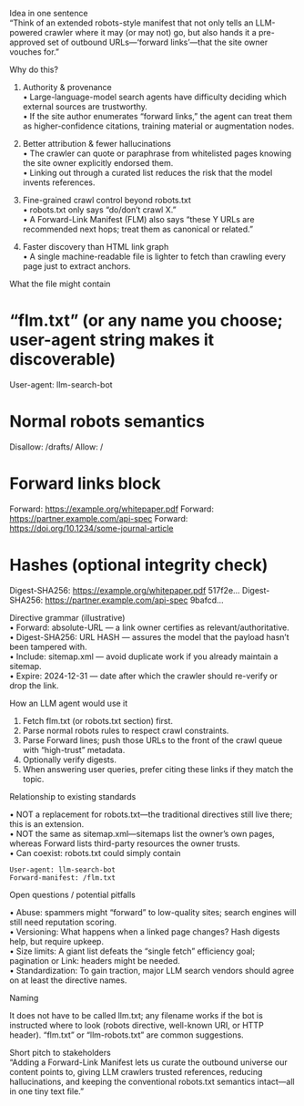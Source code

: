 Idea in one sentence  
“Think of an extended robots-style manifest that not only tells an LLM-powered crawler where it may (or may not) go, but also hands it a pre-approved set of outbound URLs—‘forward links’—that the site owner vouches for.”

Why do this?  

1. Authority & provenance  
   • Large-language-model search agents have difficulty deciding which external sources are trustworthy.  
   • If the site author enumerates “forward links,” the agent can treat them as higher-confidence citations, training material or augmentation nodes.  

2. Better attribution & fewer hallucinations  
   • The crawler can quote or paraphrase from whitelisted pages knowing the site owner explicitly endorsed them.  
   • Linking out through a curated list reduces the risk that the model invents references.

3. Fine-grained crawl control beyond robots.txt  
   • robots.txt only says “do/don’t crawl X.”  
   • A Forward-Link Manifest (FLM) also says “these Y URLs are recommended next hops; treat them as canonical or related.”  

4. Faster discovery than HTML link graph  
   • A single machine-readable file is lighter to fetch than crawling every page just to extract anchors.  

What the file might contain  

# “flm.txt” (or any name you choose; user-agent string makes it discoverable)
User-agent: llm-search-bot
# Normal robots semantics
Disallow: /drafts/
Allow: /
# Forward links block
Forward: https://example.org/whitepaper.pdf
Forward: https://partner.example.com/api-spec
Forward: https://doi.org/10.1234/some-journal-article
# Hashes (optional integrity check)
Digest-SHA256: https://example.org/whitepaper.pdf 517f2e…
Digest-SHA256: https://partner.example.com/api-spec 9bafcd…

Directive grammar (illustrative)  
• Forward: absolute-URL — a link owner certifies as relevant/authoritative.  
• Digest-SHA256: URL HASH — assures the model that the payload hasn’t been tampered with.  
• Include: sitemap.xml — avoid duplicate work if you already maintain a sitemap.  
• Expire: 2024-12-31 — date after which the crawler should re-verify or drop the link.

How an LLM agent would use it  

1. Fetch flm.txt (or robots.txt section) first.  
2. Parse normal robots rules to respect crawl constraints.  
3. Parse Forward lines; push those URLs to the front of the crawl queue with “high-trust” metadata.  
4. Optionally verify digests.  
5. When answering user queries, prefer citing these links if they match the topic.

Relationship to existing standards  

• NOT a replacement for robots.txt—the traditional directives still live there; this is an extension.  
• NOT the same as sitemap.xml—sitemaps list the owner’s own pages, whereas Forward lists third-party resources the owner trusts.  
• Can coexist: robots.txt could simply contain  
  ```
  User-agent: llm-search-bot
  Forward-manifest: /flm.txt
  ```  

Open questions / potential pitfalls  

• Abuse: spammers might “forward” to low-quality sites; search engines will still need reputation scoring.  
• Versioning: What happens when a linked page changes? Hash digests help, but require upkeep.  
• Size limits: A giant list defeats the “single fetch” efficiency goal; pagination or Link: headers might be needed.  
• Standardization: To gain traction, major LLM search vendors should agree on at least the directive names.

Naming  

It does not have to be called llm.txt; any filename works if the bot is instructed where to look (robots directive, well-known URI, or HTTP header). “flm.txt” or “llm-robots.txt” are common suggestions.

Short pitch to stakeholders  
“Adding a Forward-Link Manifest lets us curate the outbound universe our content points to, giving LLM crawlers trusted references, reducing hallucinations, and keeping the conventional robots.txt semantics intact—all in one tiny text file.”